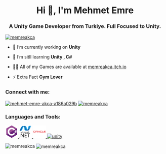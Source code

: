 <h1 align="center">Hi 👋, I'm Mehmet Emre</h1>
<h3 align="center">A Unity Game Developer from Turkiye. Full Focused to Unity.</h3>

<p align="left"> <a href="https://github.com/ryo-ma/github-profile-trophy"><img src="https://github-profile-trophy.vercel.app/?username=memreakca" alt="memreakca" /></a> </p>

- 🔭 I’m currently working on **Unity**

- 🌱 I’m sitll learning **Unity , C#**

- 👨‍💻 All of my Games are available at [memreakca.itch.io](memreakca.itch.io)

- ⚡ Extra Fact **Gym Lover**

<h3 align="left">Connect with me:</h3>
<p align="left">
<a href="https://linkedin.com/in/mehmet-emre-akca-a186a029b" target="blank"><img align="center" src="https://raw.githubusercontent.com/rahuldkjain/github-profile-readme-generator/master/src/images/icons/Social/linked-in-alt.svg" alt="mehmet-emre-akca-a186a029b" height="30" width="40" /></a>
<a href="https://instagram.com/memreakca" target="blank"><img align="center" src="https://raw.githubusercontent.com/rahuldkjain/github-profile-readme-generator/master/src/images/icons/Social/instagram.svg" alt="memreakca" height="30" width="40" /></a>
</p>

<h3 align="left">Languages and Tools:</h3>
<p align="left"> <a href="https://www.w3schools.com/cs/" target="_blank" rel="noreferrer"> <img src="https://raw.githubusercontent.com/devicons/devicon/master/icons/csharp/csharp-original.svg" alt="csharp" width="40" height="40"/> </a> <a href="https://dotnet.microsoft.com/" target="_blank" rel="noreferrer"> <img src="https://raw.githubusercontent.com/devicons/devicon/master/icons/dot-net/dot-net-original-wordmark.svg" alt="dotnet" width="40" height="40"/> </a> <a href="https://www.oracle.com/" target="_blank" rel="noreferrer"> <img src="https://raw.githubusercontent.com/devicons/devicon/master/icons/oracle/oracle-original.svg" alt="oracle" width="40" height="40"/> </a> <a href="https://unity.com/" target="_blank" rel="noreferrer"> <img src="https://www.vectorlogo.zone/logos/unity3d/unity3d-icon.svg" alt="unity" width="40" height="40"/> </a> </p>

<p><img align="left" src="https://github-readme-stats.vercel.app/api/top-langs?username=memreakca&show_icons=true&locale=en&layout=compact" alt="memreakca" /></p>

<p>&nbsp;<img align="center" src="https://github-readme-stats.vercel.app/api?username=memreakca&show_icons=true&locale=en" alt="memreakca" /></p>
